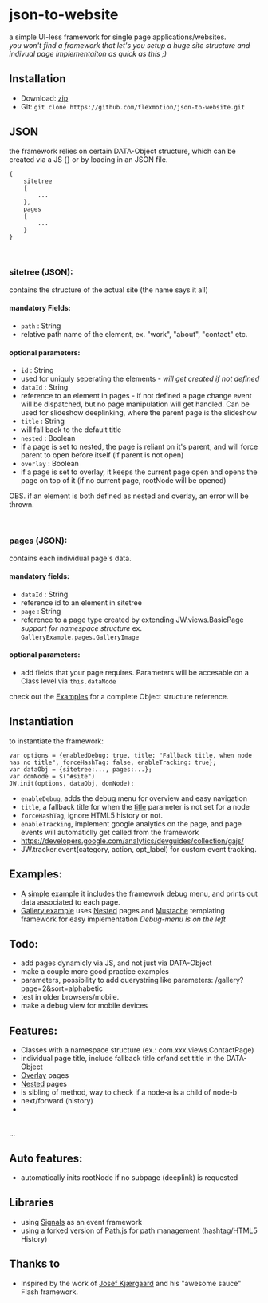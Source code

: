 json-to-website
=========================

a simple UI-less framework for single page applications/websites.<br>
<i>you won't find a framework that let's you setup a huge site structure and indivual page implementaiton as quick as this ;)</i>

## Installation

* Download: [zip](https://github.com/flexmotion/json-to-website/zipball/master)
* Git: `git clone https://github.com/flexmotion/json-to-website.git`

## JSON
the framework relies on certain DATA-Object structure, which can be created via a JS {} or by loading in an JSON file.

    {
    	sitetree
    	{
    		...
    	},
    	pages
    	{
    		...
    	}
    }

<br>

### sitetree (JSON):
contains the structure of the actual site (the name says it all)

#### mandatory Fields:
* `path` : String
 * relative path name of the element, ex. "work", "about", "contact" etc.

#### optional parameters:
* `id` : String
 * used for uniquly seperating the elements - <i>will get created if not defined</i>
* `dataId` : String
 * reference to an element in pages - if not defined a page change event will be dispatched, but no page manipulation will get handled. Can be used for slideshow deeplinking, where the parent page is the slideshow
* `title` : String
 * will fall back to the default title
* `nested` : Boolean
 * if a page is set to nested, the page is reliant on it's parent, and will force parent to open before itself (if parent is not open)
* `overlay` : Boolean
 * if a page is set to overlay, it keeps the current page open and opens the page on top of it (if no current page, rootNode will be opened)

OBS. if an element is both defined as nested and overlay, an error will be thrown.

<br>

### pages (JSON):
contains each individual page's data.
#### mandatory fields:
* `dataId` : String
 * reference id to an element in sitetree
* `page` : String
 * reference to a page type created by extending JW.views.BasicPage<br><i>support for namespace structure </i>ex. `GalleryExample.pages.GalleryImage`

#### optional parameters:
* add fields that your page requires. Parameters will be accesable on a Class level via `this.dataNode`

check out the [Examples](#examples) for a complete Object structure reference.

## Instantiation
to instantiate the framework:

	var options = {enabledDebug: true, title: "Fallback title, when node has no title", forceHashTag: false, enableTracking: true};
	var dataObj = {sitetree:..., pages:...};
	var domNode = $("#site")
	JW.init(options, dataObj, domNode);

* `enableDebug`, adds the debug menu for overview and easy navigation
* `title`, a fallback title for when the [title](#optional-parameters) parameter is not set for a node
* `forceHashTag`, ignore HTML5 history or not.
* `enableTracking`, implement google analytics on the page, and page events will automaticlly get called from the framework
 * https://developers.google.com/analytics/devguides/collection/gajs/
 * JW.tracker.event(category, action, opt_label) for custom event tracking.

## Examples:
* [A simple example](http://rwatgg.dk/labs/jw/examples/simple.php) it includes the framework debug menu, and prints out data associated to each page.
* [Gallery example](http://rwatgg.dk/labs/jw/examples/gallery.php)
uses [Nested](#optional-parameters) pages and [Mustache](https://github.com/janl/mustache.js) templating framework for easy implementation
 <i>Debug-menu is on the left</i>

## Todo:
* add pages dynamicly via JS, and not just via DATA-Object
* make a couple more good practice examples
* parameters, possibility to add querystring like parameters: /gallery?page=2&sort=alphabetic
* test in older browsers/mobile.
* make a debug view for mobile devices

## Features:
* Classes with a namespace structure (ex.: com.xxx.views.ContactPage)
* individual page title, include fallback title or/and set title in the DATA-Object
* [Overlay](#optional-parameters) pages
* [Nested](#optional-parameters) pages
* is sibling of method, way to check if a node-a is a child of node-b
* next/forward (history)
* 
<br>...

## Auto features:
* automatically inits rootNode if no subpage (deeplink) is requested

## Libraries
* using [Signals](http://millermedeiros.github.com/js-signals/) as an event framework
* using a forked version of [Path.js](https://github.com/mtrpcic/pathjs) for path management (hashtag/HTML5 History)

## Thanks to
- Inspired by the work of [Josef Kjærgaard](http://josefkjaergaard.com/) and his "awesome sauce" Flash framework.